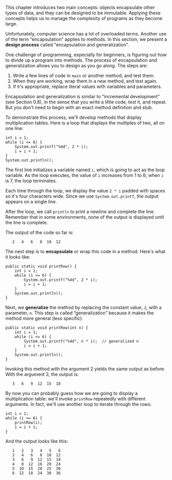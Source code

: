 This chapter introduces two main concepts: objects encapsulate other types of data, and they can be designed to be immutable.
Applying these concepts helps us to manage the complexity of programs as they become large.


Unfortunately, computer science has a lot of overloaded terms.
Another use of the term “encapsulation” applies to methods.
In this section, we present a **design process** called “encapsulation and generalization”.

One challenge of programming, especially for beginners, is figuring out how to divide up a program into methods.
The process of encapsulation and generalization allows you to design as you go along.
The steps are:



1.  Write a few lines of code in `main` or another method, and test them.
1.  When they are working, wrap them in a new method, and test again.
1.  If it's appropriate, replace literal values with variables and parameters.


Encapsulation and generalization is similar to “incremental development” (see Section 0.8), in the sense that you write a little code, test it, and repeat.
But you don't need to begin with an exact method definition and stub.


To demonstrate this process, we'll develop methods that display multiplication tables.
Here is a loop that displays the multiples of two, all on one line:

```code
int i = 1;
while (i <= 6) {
    System.out.printf("%4d", 2 * i);
    i = i + 1;
}
System.out.println();
```


The first line initializes a variable named `i`, which is going to act as the loop variable.
As the loop executes, the value of `i` increases from 1 to 6; when `i` is 7, the loop terminates.

Each time through the loop, we display the value `2 * i` padded with spaces so it's four characters wide.
Since we use `System.out.printf`, the output appears on a single line.

After the loop, we call `println` to print a newline and complete the line.
Remember that in some environments, none of the output is displayed until the line is complete.

The output of the code so far is:

```code
   2   4   6   8  10  12
```


The next step is to **encapsulate** or wrap this code in a method.
Here's what it looks like:

```code
public static void printRow() {
    int i = 1;
    while (i <= 6) {
        System.out.printf("%4d", 2 * i);
        i = i + 1;
    }
    System.out.println();
}
```


Next, we **generalize** the method by replacing the constant value, `2`, with a parameter, `n`.
This step is called “generalization” because it makes the method more general (less specific).

```code
public static void printRow(int n) {
    int i = 1;
    while (i <= 6) {
        System.out.printf("%4d", n * i);  // generalized n
        i = i + 1;
    }
    System.out.println();
}
```

Invoking this method with the argument 2 yields the same output as before.
With the argument 3, the output is:

```code
   3   6   9  12  15  18
```


By now you can probably guess how we are going to display a multiplication table: we'll invoke `printRow` repeatedly with different arguments.
In fact, we'll use another loop to iterate through the rows.

```code
int i = 1;
while (i <= 6) {
    printRow(i);
    i = i + 1;
}
```

And the output looks like this:

```code
   1   2   3   4   5   6
   2   4   6   8  10  12
   3   6   9  12  15  18
   4   8  12  16  20  24
   5  10  15  20  25  30
   6  12  18  24  30  36
```